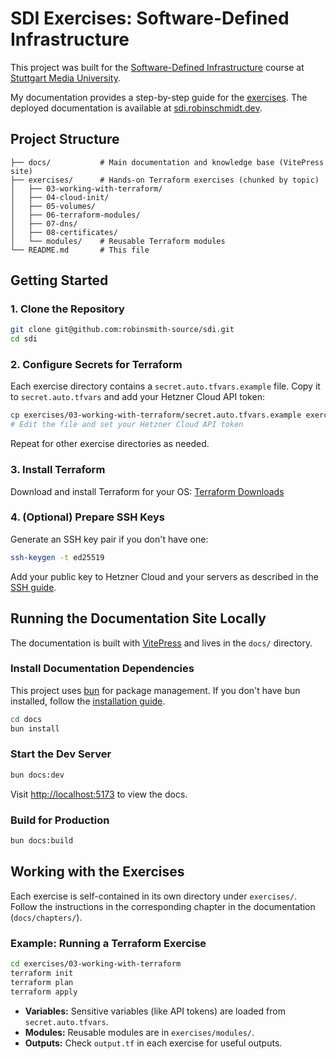 # SDI Exercises: Software-Defined Infrastructure

This project was built for the [Software-Defined Infrastructure](https://www.hdm-stuttgart.de/vorlesung_detail?vorlid=5213729) course at [Stuttgart Media University](https://www.hdm-stuttgart.de). 

My documentation provides a step-by-step guide for the [exercises](https://freedocs.mi.hdm-stuttgart.de/apf.html). 
The deployed documentation is available at [sdi.robinschmidt.dev](https://sdi.robinschmidt.dev).

## Project Structure
```
├── docs/           # Main documentation and knowledge base (VitePress site)
├── exercises/      # Hands-on Terraform exercises (chunked by topic)
│   ├── 03-working-with-terraform/
│   ├── 04-cloud-init/
│   ├── 05-volumes/
│   ├── 06-terraform-modules/
│   ├── 07-dns/
│   ├── 08-certificates/
│   └── modules/    # Reusable Terraform modules
└── README.md       # This file
```

## Getting Started

### 1. Clone the Repository
```sh
git clone git@github.com:robinsmith-source/sdi.git
cd sdi
```

### 2. Configure Secrets for Terraform
Each exercise directory contains a `secret.auto.tfvars.example` file. Copy it to `secret.auto.tfvars` and add your Hetzner Cloud API token:
```sh
cp exercises/03-working-with-terraform/secret.auto.tfvars.example exercises/03-working-with-terraform/secret.auto.tfvars
# Edit the file and set your Hetzner Cloud API token
```
Repeat for other exercise directories as needed.

### 3. Install Terraform
Download and install Terraform for your OS: [Terraform Downloads](https://developer.hashicorp.com/terraform/downloads)

### 4. (Optional) Prepare SSH Keys
Generate an SSH key pair if you don't have one:
```sh
ssh-keygen -t ed25519
```
Add your public key to Hetzner Cloud and your servers as described in the [SSH guide](docs/chapters/01-hetzner-cloud.md#5-creating-ssh-keys-for-secure-authentication).

## Running the Documentation Site Locally
The documentation is built with [VitePress](https://vitepress.dev/) and lives in the `docs/` directory.

### Install Documentation Dependencies
This project uses [bun](https://bun.sh/) for package management. If you don't have bun installed, follow the [installation guide](https://bun.sh/docs/installation).

```sh
cd docs
bun install
```

### Start the Dev Server
```sh
bun docs:dev
```
Visit [http://localhost:5173](http://localhost:5173) to view the docs.

### Build for Production
```sh
bun docs:build
```

## Working with the Exercises
Each exercise is self-contained in its own directory under `exercises/`. Follow the instructions in the corresponding chapter in the documentation (`docs/chapters/`).

### Example: Running a Terraform Exercise
```sh
cd exercises/03-working-with-terraform
terraform init
terraform plan
terraform apply
```
- **Variables:** Sensitive variables (like API tokens) are loaded from `secret.auto.tfvars`.
- **Modules:** Reusable modules are in `exercises/modules/`.
- **Outputs:** Check `output.tf` in each exercise for useful outputs.

